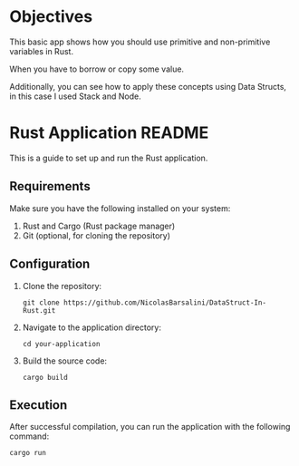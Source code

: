 # Objectives

This basic app shows how you should use primitive and non-primitive variables in Rust.

When you have to borrow or copy some value.

Additionally, you can see how to apply these concepts using Data Structs, in this case I used Stack and Node.

# Rust Application README

This is a guide to set up and run the Rust application.

## Requirements

Make sure you have the following installed on your system:

1. Rust and Cargo (Rust package manager)
2. Git (optional, for cloning the repository)

## Configuration

1. Clone the repository:

       git clone https://github.com/NicolasBarsalini/DataStruct-In-Rust.git

2. Navigate to the application directory:

       cd your-application

3. Build the source code:

       cargo build

## Execution

After successful compilation, you can run the application with the following command:

    cargo run
